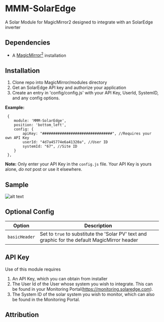 # MMM-SolarEdge
A Solar Module for MagicMirror2 designed to integrate with an SolarEdge inverter 

## Dependencies
  * A [MagicMirror<sup>2</sup>](https://github.com/MichMich/MagicMirror) installation

## Installation
  1. Clone repo into MagicMirror/modules directory
  2. Get an SolarEdge API key and authorize your application 
  3. Create an entry in 'config/config.js' with your API Key, UserId, SystemID, and any config options.

 **Example:**
```
 {
    module: 'MMM-SolarEdge',
	position: 'bottom_left',
	config: {
		apiKey: "################################", //Requires your own API Key
		userId: "4d7a45774e6a41320a", //User ID
		systemId: "67", //Site ID 
	}
 },
```
**Note:** Only enter your API Key in the `config.js` file. Your API Key is yours alone, _do not_ post or use it elsewhere.

## Sample
![alt text](https://github.com/spikerm/MMM-SolarEdge-Moni/blob/master/AppSample.PNG "Example")

## Optional Config
| **Option** | **Description** |
| --- | --- |
| `basicHeader` | Set to `true` to substitute the 'Solar PV' text and graphic for the default MagicMirror header |

## API Key
Use of this module requires
  1. An API Key, which you can obtain from installer 
  2. The User Id of the User whose system you wish to integrate. This can be found in your Monitoring Portal(https://monitoring.solaredge.com).
  3. The System ID of the solar system you wish to monitor, which can also be found in the Monitoring Portal.

## Attribution


